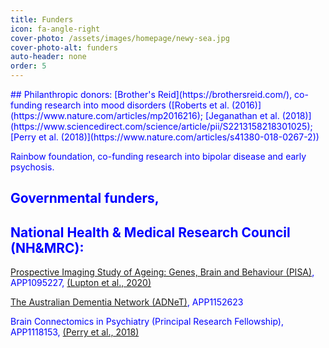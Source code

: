 ```yaml
---
title: Funders
icon: fa-angle-right
cover-photo: /assets/images/homepage/newy-sea.jpg 
cover-photo-alt: funders
auto-header: none
order: 5
---
```


<span style="color:blue">
## Philanthropic donors:
[Brother's Reid](https://brothersreid.com/), co-funding research into mood disorders ([Roberts et al. (2016)](https://www.nature.com/articles/mp2016216);
[Jeganathan et al. (2018)](https://www.sciencedirect.com/science/article/pii/S2213158218301025);
[Perry et al. (2018)](https://www.nature.com/articles/s41380-018-0267-2))

Rainbow foundation, co-funding research into bipolar disease and early psychosis. 

## Governmental funders, 
## National Health & Medical Research Council (NH&MRC):
[Prospective Imaging Study of Ageing: Genes, Brain and Behaviour (PISA)](https://www.qimrberghofer.edu.au/study/prospective-imaging-study-of-ageing), APP1095227,
[(Lupton et al., 2020)](https://www.medrxiv.org/content/10.1101/2020.05.04.20091140v2)

[The Australian Dementia Network (ADNeT)](https://www.australiandementianetwork.org.au/), APP1152623

Brain Connectomics in Psychiatry (Principal Research Fellowship), APP1118153, [(Perry et al., 2018)](https://www.nature.com/articles/s41380-018-0267-2)
</span>

